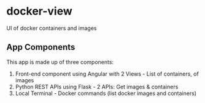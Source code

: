 # docker-view
UI of docker containers and images

## App Components
This app is made up of three components:
1. Front-end component using Angular with 2 Views - List of containers, of images
2. Python REST APIs using Flask - 2 APIs: Get images &amp; containers
3. Local Terminal - Docker commands (list docker images and containers)
